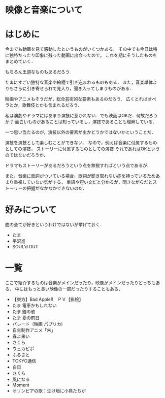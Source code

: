 映像と音楽について
===============


# はじめに


今までも動画を見て感動したというものがいくつかある．
その中でも今日は特に独特だったり印象に残った動画に出会ったので，
これを期にそうしたものをまとめていく．

もちろん王道なものもあるだろう．

たまにすごい独特な音楽や絵柄で引き込まれるものもある．
また，音楽単体よりもさらに引き寄せられて見入り，聞き入ってしまうものがある．

映画やアニメもそうだが，総合芸術的な要素もあるのだろう．
広くとればオペラとか，歌舞伎とかも含まれるだろう．

私は演劇やドラマにはあまり演技に惹かれない．でも映画はOKだ．何故だろうか？
面白いものがあることは知っているし，演技であることも理解している．

一つ思い当たるのが，演技以外の要素が主かどうかではないかということだ．

演技を演技として楽しむことができない．
なので，例えば音楽に付属するものとしての演技，
ストーリーに付属するものとしての演技
それであればOKというのではないだろうか．

ドラマもストーリーがあるだろうという点を無視すればという点であるが．

また，音楽に歌詞がついている場合，歌詞が聞き取れない症を持っているためあまり重視していない気がする．
単語や短い文だと分かるが，聞きながらだとストーリーの把握がなかなかできないのだ．

# 好みについて

曲の全てが好きというわけではないが挙げておく．

- たま
- 平沢進
- SOUL'd OUT


# 一覧

ここで紹介するものは音楽がメインだったり，映像がメインだったりどっちもある．
中にはもっと長い映像の一部だったりすることもある．

- 【東方】Bad Apple!!　ＰＶ【影絵】
- たま 電車かもしれない
- たま 鐘の歌
- たま 夏の前日
- パレード（映画 パプリカ)
- 自主制作アニメ「朱」
- 春よ来い
- さくら
- ウェカピポ
- ふるさと
- TOKYO通信
- 白日
- さくら
- 風になる
- Moment
- オリンピアの歌：生け垣に小鳥たちが
